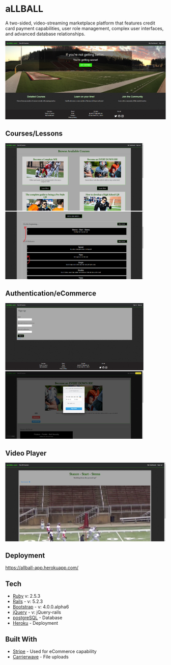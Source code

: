 # aLLBALL

A two-sided, video-streaming marketplace platform that features credit card payment capabilities, user role management, complex user interfaces, and advanced database relationships.

<img src="images/index.PNG">

## Courses/Lessons

<img src="images/courses.PNG" width="434"> <img src="images/lessons.PNG" width="434">

## Authentication/eCommerce

<img src="images/auth.PNG" width="434"> <img src="images/payment.PNG" width="434">

## Video Player

<img src="images/vid.PNG">

## Deployment

https://allball-app.herokuapp.com/

## Tech

* [Ruby](https://www.ruby-lang.org/en/documentation/) v: 2.5.3
* [Rails](https://rubyonrails.org/) - v: 5.2.3
* [Bootstrap](https://getbootstrap.com/docs/4.4/getting-started/introduction/) - v: 4.0.0.alpha6
* [jQuery](https://jqueryui.com/download/) - v: jQuery-rails
* [postgreSQL](https://www.postgresql.org/) - Database
* [Heroku](https://devcenter.heroku.com/) - Deployment

## Built With

* [Stripe](https://stripe.com/docs) - Used for eCommerce capability
* [Carrierwave](https://github.com/carrierwaveuploader/carrierwave) - File uploads
